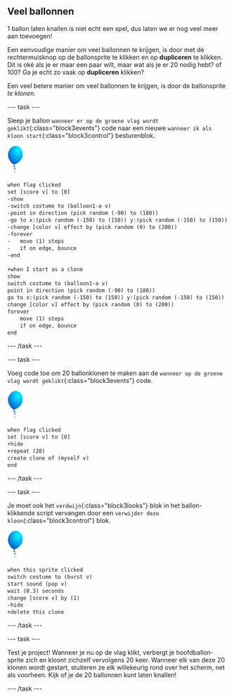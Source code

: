 ## Veel ballonnen

1 ballon laten knallen is niet echt een spel, dus laten we er nog veel meer aan toevoegen!

Een eenvoudige manier om veel ballonnen te krijgen, is door met de rechtermuisknop op de ballonsprite te klikken en op **dupliceren** te klikken. Dit is oké als je er maar een paar wilt, maar wat als je er 20 nodig hebt? of 100? Ga je echt zo vaak op **dupliceren** klikken?

Een veel betere manier om veel ballonnen te krijgen, is door de ballonsprite _te klonen_.

--- task ---

Sleep je ballon `wanneer er op de groene vlag wordt geklikt`{:class="block3events"} code naar een nieuwe `wanneer ik als kloon start`{:class="block3control"} besturenblok.

![ballon sprite](images/balloon-sprite.png)

```blocks3
when flag clicked
set [score v] to [0]
-show
-switch costume to (balloon1-a v)
-point in direction (pick random (-90) to (180))
-go to x:(pick random (-150) to (150)) y:(pick random (-150) to (150))
-change [color v] effect by (pick random (0) to (200))
-forever
-   move (1) steps
-   if on edge, bounce
-end

+when I start as a clone
show
switch costume to (balloon1-a v)
point in direction (pick random (-90) to (180))
go to x:(pick random (-150) to (150)) y:(pick random (-150) to (150))
change [color v] effect by (pick random (0) to (200))
forever
    move (1) steps
    if on edge, bounce
end
```

--- /task ---

--- task ---

Voeg code toe om 20 ballonklonen te maken aan de `wanneer op de groene vlag wordt geklikt`{:class="block3events"} code.

![ballon sprite](images/balloon-sprite.png)

```blocks3
when flag clicked
set [score v] to [0]
+hide
+repeat (20)
create clone of (myself v)
end
```

--- /task ---

--- task ---

Je moet ook het `verdwijn`{:class="block3looks"} blok in het ballon-klikkende script vervangen door een `verwijder deze kloon`{:class="block3control"} blok.

![ballon sprite](images/balloon-sprite.png)

```blocks3
when this sprite clicked
switch costume to (burst v)
start sound (pop v)
wait (0.3) seconds
change [score v] by (1)
-hide
+delete this clone
```

--- /task ---


--- task ---

Test je project! Wanneer je nu op de vlag klikt, verbergt je hoofdballon-sprite zich en kloont zichzelf vervolgens 20 keer. Wanneer elk van deze 20 klonen wordt gestart, stuiteren ze elk willekeurig rond over het scherm, net als voorheen. Kijk of je de 20 ballonnen kunt laten knallen!

--- /task ---

